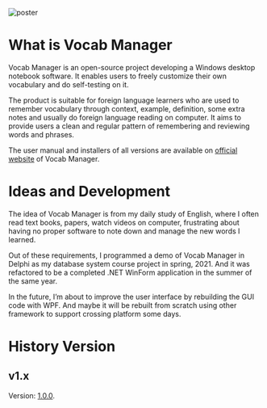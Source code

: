 ![poster](https://cabinz.github.io/vocab-manager/images/post.png)

# What is Vocab Manager

Vocab Manager is an open-source project developing a Windows desktop notebook software. It enables users to freely customize their own vocabulary and do self-testing on it.

The product is suitable for foreign language learners who are used to remember vocabulary through context, example, definition, some extra notes and usually do foreign language reading on computer. It aims to provide users a clean and regular pattern of remembering and reviewing words and phrases.

The user manual and installers of all versions are available on [official website](https://cabinz.github.io/vocab-manager/index.html) of Vocab Manager. 



# Ideas and Development

The idea of Vocab Manager is from my daily study of English, where I often read text books, papers, watch videos on computer, frustrating about having no proper software to note down and manage the new words I learned.

Out of these requirements, I programmed a demo of Vocab Manager in Delphi as my database system course project in spring, 2021. And it was refactored to be a completed .NET WinForm application in the summer of the same year.

In the future, I’m about to improve the user interface by rebuilding the GUI code with WPF. And maybe it will be rebuilt from scratch using other framework to support crossing platform some days.



# History Version

## v1.x

Version: [1.0.0](https://cabinz.github.io/vocab-manager/v1_intro.html).

